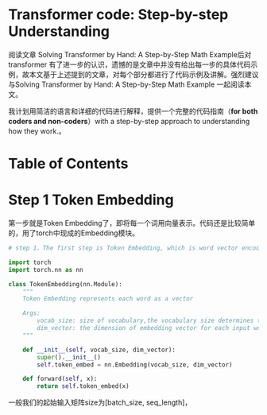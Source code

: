 # Transformer code: Step-by-step Understanding



  阅读文章 Solving Transformer by Hand: A Step-by-Step Math Example后对 transformer 有了进一步的认识，遗憾的是文章中并没有给出每一步的具体代码示例，故本文基于上述提到的文章，对每个部分都进行了代码示例及讲解。强烈建议与Solving Transformer by Hand: A Step-by-Step Math Example 一起阅读本文。

  我计划用简洁的语言和详细的代码进行解释，提供一个完整的代码指南（**for both coders and non-coders**）with a step-by-step approach to understanding how they work.。

# Table of Contents



# Step 1 Token Embedding

第一步就是Token Embedding了，即将每一个词用向量表示。代码还是比较简单的，用了torch中现成的Embedding模块。

``` python
# step 1、The first step is Token Embedding, which is word vector encoding.

import torch
import torch.nn as nn

class TokenEmbedding(nn.Module):
    """
    Token Embedding represents each word as a vector

    Args:
        vocab_size: size of vocabulary,the vocabulary size determines the total number of unique words in our dataset.
        dim_vector: the dimension of embedding vector for each input word.
    """

    def __init__(self, vocab_size, dim_vector):
        super().__init__()
        self.token_embed = nn.Embedding(vocab_size, dim_vector)

    def forward(self, x):
        return self.token_embed(x)
```



一般我们的起始输入矩阵size为[batch_size, seq_length]，

